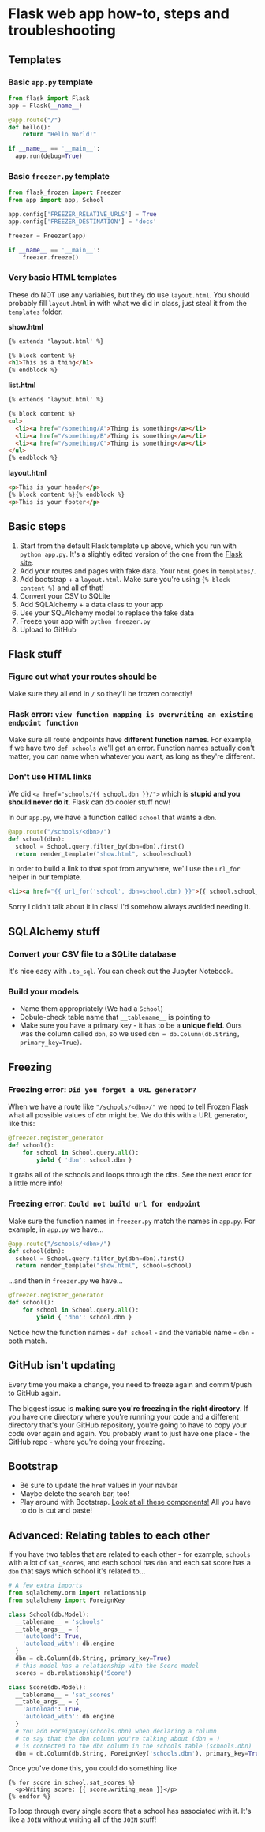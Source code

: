# Flask web app how-to, steps and troubleshooting

## Templates

### Basic `app.py` template

```python
from flask import Flask
app = Flask(__name__)

@app.route("/")
def hello():
    return "Hello World!"

if __name__ == '__main__':
  app.run(debug=True)

```

### Basic `freezer.py` template

```python
from flask_frozen import Freezer
from app import app, School

app.config['FREEZER_RELATIVE_URLS'] = True
app.config['FREEZER_DESTINATION'] = 'docs'

freezer = Freezer(app)

if __name__ == '__main__':
    freezer.freeze()
```

### Very basic HTML templates

These do NOT use any variables, but they do use `layout.html`. You should probably fill `layout.html` in with what we did in class, just steal it from the `templates` folder.

**show.html**

```html
{% extends 'layout.html' %}

{% block content %}
<h1>This is a thing</h1>
{% endblock %}
```

**list.html**

```html
{% extends 'layout.html' %}

{% block content %}
<ul>
  <li><a href="/something/A">Thing is something</a></li>
  <li><a href="/something/B">Thing is something</a></li>
  <li><a href="/something/C">Thing is something</a></li>
</ul>
{% endblock %}
```

**layout.html**

```html
<p>This is your header</p>
{% block content %}{% endblock %}
<p>This is your footer</p>
```

## Basic steps

1. Start from the default Flask template up above, which you run with `python app.py`. It's a slightly edited version of the one from the [Flask site](http://flask.pocoo.org/).
1. Add your routes and pages with fake data. Your `html` goes in `templates/`.
1. Add bootstrap + a `layout.html`. Make sure you're using `{% block content %}` and all of that!
1. Convert your CSV to SQLite
1. Add SQLAlchemy + a data class to your app
1. Use your SQLAlchemy model to replace the fake data
1. Freeze your app with `python freezer.py`
1. Upload to GitHub

## Flask stuff

### Figure out what your routes should be

Make sure they all end in `/` so they'll be frozen correctly!

### Flask error: `view function mapping is overwriting an existing endpoint function`

Make sure all route endpoints have **different function names**. For example, if we have two `def schools` we'll get an error. Function names actually don't matter, you can name when whatever you want, as long as they're different.

### Don't use HTML links

We did `<a href="schools/{{ school.dbn }}/">` which is **stupid and you should never do it**. Flask can do cooler stuff now!

In our `app.py`, we have a function called `school` that wants a `dbn`.

```python
@app.route("/schools/<dbn>/")
def school(dbn):
  school = School.query.filter_by(dbn=dbn).first()
  return render_template("show.html", school=school)
```

In order to build a link to that spot from anywhere, we'll use the `url_for` helper in our template.

```html
<li><a href="{{ url_for('school', dbn=school.dbn) }}">{{ school.school_name }}</a></li>
```

Sorry I didn't talk about it in class! I'd somehow always avoided needing it.

## SQLAlchemy stuff

### Convert your CSV file to a SQLite database

It's nice easy with `.to_sql`. You can check out the Jupyter Notebook.

### Build your models

* Name them appropriately (We had a `School`)
* Dobule-check table name that `__tablename__` is pointing to
* Make sure you have a primary key - it has to be a **unique field**. Ours was the column called `dbn`, so we used `dbn = db.Column(db.String, primary_key=True)`.

## Freezing

### Freezing error: `Did you forget a URL generator?`

When we have a route like `"/schools/<dbn>/"` we need to tell Frozen Flask what all possible values of `dbn` might be. We do this with a URL generator, like this:

```python
@freezer.register_generator
def school():
    for school in School.query.all():
        yield { 'dbn': school.dbn }
```

It grabs all of the schools and loops through the dbs. See the next error for a little more info!

### Freezing error: `Could not build url for endpoint`

Make sure the function names in `freezer.py`  match the names in `app.py`.  For example, in `app.py` we have...

```python
@app.route("/schools/<dbn>/")
def school(dbn):
  school = School.query.filter_by(dbn=dbn).first()
  return render_template("show.html", school=school)
```

...and then in `freezer.py` we have...

```python
@freezer.register_generator
def school():
    for school in School.query.all():
        yield { 'dbn': school.dbn }
```

Notice how the function names - `def school` - and the variable name - `dbn` - both match.

## GitHub isn't updating

Every time you make a change, you need to freeze again and commit/push to GitHub again.

The biggest issue is **making sure you're freezing in the right directory**. If you have one directory where you're running your code and a different directory that's your GitHub repository, you're going to have to copy your code over again and again. You probably want to just have one place - the GitHub repo - where you're doing your freezing.

## Bootstrap

* Be sure to update the `href` values in your navbar
* Maybe delete the search bar, too!
* Play around with Bootstrap. [Look at all these components!](https://getbootstrap.com/docs/4.1/components/alerts/) All you have to do is cut and paste!

## Advanced: Relating tables to each other

If you have two tables that are related to each other - for example, `schools` with a lot of `sat_scores`, and each school has `dbn` and each sat score has a `dbn` that says which school it's related to...

```python
# A few extra imports
from sqlalchemy.orm import relationship
from sqlalchemy import ForeignKey

class School(db.Model):
  __tablename__ = 'schools'
  __table_args__ = {
    'autoload': True,
    'autoload_with': db.engine
  }
  dbn = db.Column(db.String, primary_key=True)
  # this model has a relationship with the Score model
  scores = db.relationship('Score')

class Score(db.Model):
  __tablename__ = 'sat_scores'
  __table_args__ = {
    'autoload': True,
    'autoload_with': db.engine
  }
  # You add ForeignKey(schools.dbn) when declaring a column
  # to say that the dbn column you're talking about (dbn = )
  # is connected to the dbn column in the schools table (schools.dbn)
  dbn = db.Column(db.String, ForeignKey('schools.dbn'), primary_key=True)
```

Once you've done this, you could do something like

```
{% for score in school.sat_scores %}
  <p>Writing score: {{ score.writing_mean }}</p>
{% endfor %}
```

To loop through every single score that a school has associated with it. It's like a `JOIN` without writing all of the `JOIN` stuff!